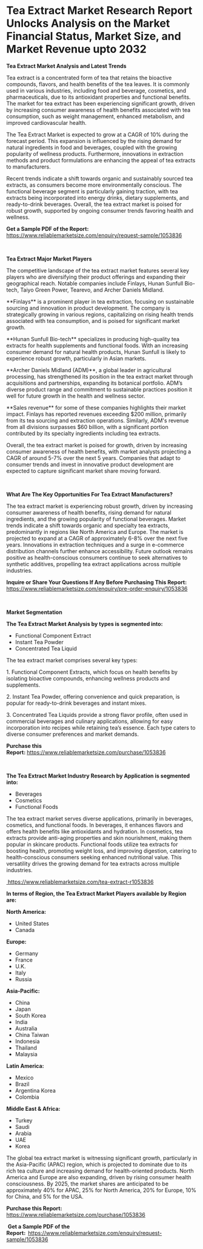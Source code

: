 <p><h1>Tea Extract Market Research Report Unlocks Analysis on the Market Financial Status, Market Size, and Market Revenue upto 2032</h1></p><p><strong>Tea Extract Market Analysis and Latest Trends</strong></p>
<p><p>Tea extract is a concentrated form of tea that retains the bioactive compounds, flavors, and health benefits of the tea leaves. It is commonly used in various industries, including food and beverage, cosmetics, and pharmaceuticals, due to its antioxidant properties and functional benefits. The market for tea extract has been experiencing significant growth, driven by increasing consumer awareness of health benefits associated with tea consumption, such as weight management, enhanced metabolism, and improved cardiovascular health.</p><p>The Tea Extract Market is expected to grow at a CAGR of 10% during the forecast period. This expansion is influenced by the rising demand for natural ingredients in food and beverages, coupled with the growing popularity of wellness products. Furthermore, innovations in extraction methods and product formulations are enhancing the appeal of tea extracts to manufacturers. </p><p>Recent trends indicate a shift towards organic and sustainably sourced tea extracts, as consumers become more environmentally conscious. The functional beverage segment is particularly gaining traction, with tea extracts being incorporated into energy drinks, dietary supplements, and ready-to-drink beverages. Overall, the tea extract market is poised for robust growth, supported by ongoing consumer trends favoring health and wellness.</p></p>
<p><strong>Get a Sample PDF of the Report:&nbsp;</strong> <a href="https://www.reliablemarketsize.com/enquiry/request-sample/1053836?utm_campaign=1932&utm_medium=2&utm_source=Github&utm_content=ia&utm_term=16042025&utm_id=tea-extract">https://www.reliablemarketsize.com/enquiry/request-sample/1053836</a></p>
<p>&nbsp;</p>
<p><strong>Tea Extract Major Market Players</strong></p>
<p><p>The competitive landscape of the tea extract market features several key players who are diversifying their product offerings and expanding their geographical reach. Notable companies include Finlays, Hunan Sunfull Bio-tech, Taiyo Green Power, Tearevo, and Archer Daniels Midland.</p><p>**Finlays** is a prominent player in tea extraction, focusing on sustainable sourcing and innovation in product development. The company is strategically growing in various regions, capitalizing on rising health trends associated with tea consumption, and is poised for significant market growth.</p><p>**Hunan Sunfull Bio-tech** specializes in producing high-quality tea extracts for health supplements and functional foods. With an increasing consumer demand for natural health products, Hunan Sunfull is likely to experience robust growth, particularly in Asian markets.</p><p>**Archer Daniels Midland (ADM)**, a global leader in agricultural processing, has strengthened its position in the tea extract market through acquisitions and partnerships, expanding its botanical portfolio. ADM’s diverse product range and commitment to sustainable practices position it well for future growth in the health and wellness sector.</p><p>**Sales revenue** for some of these companies highlights their market impact. Finlays has reported revenues exceeding $200 million, primarily from its tea sourcing and extraction operations. Similarly, ADM's revenue from all divisions surpasses $60 billion, with a significant portion contributed by its specialty ingredients including tea extracts.</p><p>Overall, the tea extract market is poised for growth, driven by increasing consumer awareness of health benefits, with market analysts projecting a CAGR of around 5-7% over the next 5 years. Companies that adapt to consumer trends and invest in innovative product development are expected to capture significant market share moving forward.</p></p>
<p>&nbsp;</p>
<p><strong>What Are The Key Opportunities For Tea Extract Manufacturers?</strong></p>
<p><p>The tea extract market is experiencing robust growth, driven by increasing consumer awareness of health benefits, rising demand for natural ingredients, and the growing popularity of functional beverages. Market trends indicate a shift towards organic and specialty tea extracts, predominantly in regions like North America and Europe. The market is projected to expand at a CAGR of approximately 6-8% over the next five years. Innovations in extraction techniques and a surge in e-commerce distribution channels further enhance accessibility. Future outlook remains positive as health-conscious consumers continue to seek alternatives to synthetic additives, propelling tea extract applications across multiple industries.</p></p>
<p><strong>Inquire or Share Your Questions If Any Before Purchasing This Report:</strong> <a href="https://www.reliablemarketsize.com/enquiry/pre-order-enquiry/1053836?utm_campaign=1932&utm_medium=2&utm_source=Github&utm_content=ia&utm_term=16042025&utm_id=tea-extract">https://www.reliablemarketsize.com/enquiry/pre-order-enquiry/1053836</a></p>
<p>&nbsp;</p>
<p><strong>Market Segmentation</strong></p>
<p><strong>The Tea Extract Market Analysis by types is segmented into:</strong></p>
<p><ul><li>Functional Component Extract</li><li>Instant Tea Powder</li><li>Concentrated Tea Liquid</li></ul></p>
<p><p>The tea extract market comprises several key types: </p><p>1. Functional Component Extracts, which focus on health benefits by isolating bioactive compounds, enhancing wellness products and supplements. </p><p>2. Instant Tea Powder, offering convenience and quick preparation, is popular for ready-to-drink beverages and instant mixes. </p><p>3. Concentrated Tea Liquids provide a strong flavor profile, often used in commercial beverages and culinary applications, allowing for easy incorporation into recipes while retaining tea’s essence. Each type caters to diverse consumer preferences and market demands.</p></p>
<p><strong>Purchase this Report:&nbsp;</strong><a href="https://www.reliablemarketsize.com/purchase/1053836?utm_campaign=1932&utm_medium=2&utm_source=Github&utm_content=ia&utm_term=16042025&utm_id=tea-extract">https://www.reliablemarketsize.com/purchase/1053836</a></p>
<p>&nbsp;</p>
<p><strong>The Tea Extract Market Industry Research by Application is segmented into:</strong></p>
<p><ul><li>Beverages</li><li>Cosmetics</li><li>Functional Foods</li></ul></p>
<p><p>The tea extract market serves diverse applications, primarily in beverages, cosmetics, and functional foods. In beverages, it enhances flavors and offers health benefits like antioxidants and hydration. In cosmetics, tea extracts provide anti-aging properties and skin nourishment, making them popular in skincare products. Functional foods utilize tea extracts for boosting health, promoting weight loss, and improving digestion, catering to health-conscious consumers seeking enhanced nutritional value. This versatility drives the growing demand for tea extracts across multiple industries.</p></p>
<p><a href="https://www.reliablemarketsize.com/tea-extract-r1053836?utm_campaign=1932&utm_medium=2&utm_source=Github&utm_content=ia&utm_term=16042025&utm_id=tea-extract">&nbsp;https://www.reliablemarketsize.com/tea-extract-r1053836</a></p>
<p><strong>In terms of Region, the Tea Extract Market Players available by Region are:</strong></p>
<p>
    <p> <strong> North America: </strong>
        <ul>
            <li>United States</li>
            <li>Canada</li>
        </ul>
        </p> 
    <p> <strong> Europe: </strong>
        <ul>
            <li>Germany</li>
            <li>France</li>
            <li>U.K.</li>
            <li>Italy</li>
            <li>Russia</li>
        </ul>
        </p> 
    <p> <strong> Asia-Pacific: </strong>
        <ul>
            <li>China</li>
            <li>Japan</li>
            <li>South Korea</li>
            <li>India</li>
            <li>Australia</li>
            <li>China Taiwan</li>
            <li>Indonesia</li>
            <li>Thailand</li>
            <li>Malaysia</li>
        </ul>
        </p> 
    <p> <strong> Latin America: </strong>
        <ul>
            <li>Mexico</li>
            <li>Brazil</li>
            <li>Argentina Korea</li>
            <li>Colombia</li>
        </ul>
        </p> 
    <p> <strong> Middle East & Africa: </strong>
        <ul>
            <li>Turkey</li>
            <li>Saudi</li>
            <li>Arabia</li>
            <li>UAE</li>
            <li>Korea</li>
        </ul>
    </p>
    </p>
<p><p>The global tea extract market is witnessing significant growth, particularly in the Asia-Pacific (APAC) region, which is projected to dominate due to its rich tea culture and increasing demand for health-oriented products. North America and Europe are also expanding, driven by rising consumer health consciousness. By 2025, the market shares are anticipated to be approximately 40% for APAC, 25% for North America, 20% for Europe, 10% for China, and 5% for the USA.</p></p>
<p><strong>Purchase this Report: </strong><a href="https://www.reliablemarketsize.com/purchase/1053836?utm_campaign=1932&utm_medium=2&utm_source=Github&utm_content=ia&utm_term=16042025&utm_id=tea-extract">https://www.reliablemarketsize.com/purchase/1053836</a></p>
<p>&nbsp;<strong>Get a Sample PDF of the Report:&nbsp;&nbsp;</strong><a href="https://www.reliablemarketsize.com/enquiry/request-sample/1053836?utm_campaign=1932&utm_medium=2&utm_source=Github&utm_content=ia&utm_term=16042025&utm_id=tea-extract">https://www.reliablemarketsize.com/enquiry/request-sample/1053836</a></p>
<p><strong></strong></p>
<p><p></p><p></p><p></p></p>